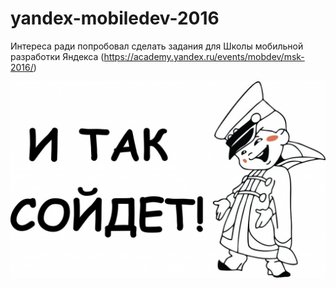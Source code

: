 # yandex-mobiledev-2016
Интереса ради попробовал сделать задания для Школы мобильной разработки Яндекса (https://academy.yandex.ru/events/mobdev/msk-2016/)

![Alt text](1312.png?raw=true)